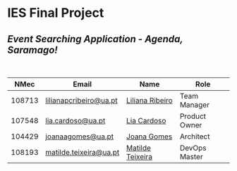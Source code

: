 # **IES Final Project**

## *Event Searching Application - Agenda, Saramago!*
<br>

| NMec   | Email                  | Name                                             | Role          |
|--------|------------------------|--------------------------------------------------| ------------- |
| 108713 | lilianapcribeiro@ua.pt | [Liliana Ribeiro](https://github.com/lilikas11)  | Team Manager  |
| 107548 | lia.cardoso@ua.pt      | [Lia Cardoso](https://github.com/liacr301)       | Product Owner |
| 104429 | joanaagomes@ua.pt      | [Joana Gomes ](https://github.com/joanaagomesua) | Architect     |
| 108193 | matilde.teixeira@ua.pt | [Matilde Teixeira](https://github.com/matildetex)| DevOps Master |

<br>



